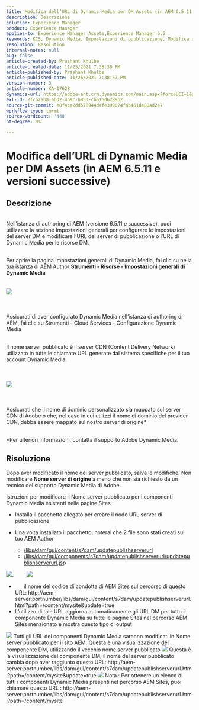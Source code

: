 ```yaml
---
title: Modifica dell’URL di Dynamic Media per DM Assets (in AEM 6.5.11 e versioni successive)
description: Descrizione
solution: Experience Manager
product: Experience Manager
applies-to: Experience Manager Assets,Experience Manager 6.5
keywords: KCS, Dynamic Media, Impostazioni di pubblicazione, Modifica dell’URL DM
resolution: Resolution
internal-notes: null
bug: false
article-created-by: Prashant Khulbe
article-created-date: 11/25/2021 7:38:30 PM
article-published-by: Prashant Khulbe
article-published-date: 11/25/2021 7:38:57 PM
version-number: 3
article-number: KA-17628
dynamics-url: https://adobe-ent.crm.dynamics.com/main.aspx?forceUCI=1&pagetype=entityrecord&etn=knowledgearticle&id=98388241-274e-ec11-8c62-00224804e5cb
exl-id: 2fcb2ab8-abd2-4b9c-b853-cb516d6289b2
source-git-commit: e8f4ca2dd578944d4fe399074fab461de88ad247
workflow-type: tm+mt
source-wordcount: '448'
ht-degree: 0%

---
```


# Modifica dell’URL di Dynamic Media per DM Assets (in AEM 6.5.11 e versioni successive)

## Descrizione

<br>Nell’istanza di authoring di AEM (versione 6.5.11 e successive), puoi utilizzare la sezione Impostazioni generali per configurare le impostazioni del server DM e modificare l’URL del server di pubblicazione o l’URL di Dynamic Media per le risorse DM.

<br>Per aprire la pagina Impostazioni generali di Dynamic Media, fai clic su nella tua istanza di AEM Author <b>Strumenti - Risorse - Impostazioni generali di Dynamic Media</b>
<br> <br><br>![](assets/___99388241-274e-ec11-8c62-00224804e5cb___.png)<br><br> <br><br>Assicurati di aver configurato Dynamic Media nell’istanza di authoring di AEM, fai clic su Strumenti - Cloud Services - Configurazione Dynamic Media

<br>Il nome server pubblicato è il server CDN (Content Delivery Network) utilizzato in tutte le chiamate URL generate dal sistema specifiche per il tuo account Dynamic Media.<br><br> <br><br>![](assets/___9c388241-274e-ec11-8c62-00224804e5cb___.png)<br><br> <br><br>Assicurati che il nome di dominio personalizzato sia mappato sul server CDN di Adobe o che, nel caso in cui utilizzi il nome di dominio del provider CDN, debba essere mappato sul nostro server di origine\*

<br>\*Per ulteriori informazioni, contatta il supporto Adobe Dynamic Media. <br>

## Risoluzione


Dopo aver modificato il nome del server pubblicato, salva le modifiche. Non modificare <b>Nome server di origine</b> a meno che non sia richiesto da un tecnico del supporto Dynamic Media di Adobe.

Istruzioni per modificare il Nome server pubblicato per i componenti Dynamic Media esistenti nelle pagine Sites :

- Installa il pacchetto allegato per creare il nodo URL server di pubblicazione
- Una volta installato il pacchetto, noterai che 2 file sono stati creati sul tuo AEM Author

   - [/libs/dam/gui/content/s7dam/updatepublishserverurl](http://vgaur-wx-1:4502/crx/de/index.jsp#/crx.default/jcr%3aroot/libs/dam/gui/content/s7dam/updatepublishserverurl "Visualizza percorso in CRXDE Lite")
   - [/libs/dam/gui/components/s7dam/updatepublishserverurl/updatepublishserverurl.js](http://vgaur-wx-1:4502/crx/de/index.jsp#/crx.default/jcr%3aroot/libs/dam/gui/components/s7dam/updatepublishserverurl/updatepublishserverurl.jsp "Visualizza percorso in CRXDE Lite")p


![](assets/d326656d-3f49-ec11-8c62-000d3a5cbc3f.png).         ![](assets/20fc6673-3f49-ec11-8c62-000d3a5cbc3f.png)

- &#x200B; &#x200B; &#x200B; &#x200B; &#x200B; &#x200B; il nome del codice di condotta di AEM Sites sul percorso di questo URL: http://aem-server:portnumber/libs/dam/gui/content/s7dam/updatepublishserverurl.html?path=/content/mysite&amp;update=true &#x200B; &#x200B; &#x200B; &#x200B; &#x200B; &#x200B; &#x200B;
- L’utilizzo di tale URL aggiorna automaticamente gli URL DM per tutto il componente Dynamic Media su tutte le pagine Sites nel percorso AEM Sites menzionato e mostra questo tipo di output


![](assets/12ef597f-3f49-ec11-8c62-000d3a5cbc3f.png)
Tutti gli URL dei componenti Dynamic Media saranno modificati in Nome server pubblicato per il sito AEM.
Questa è una visualizzazione del componente DM, utilizzando il vecchio nome server pubblicato
![](assets/59f64ca5-4049-ec11-8c62-000d3a5cbc3f.png)
Questa è la visualizzazione del componente DM, il nome del server pubblicato cambia dopo aver raggiunto questo URL: http://aem-server:portnumber/libs/dam/gui/content/s7dam/updatepublishserverurl.html?path=/content/mysite&amp;update=true
![](assets/7a7449b1-4049-ec11-8c62-000d3a5cbc3f.png)
Nota : Per ottenere un elenco di tutti i componenti Dynamic Media presenti nel percorso AEM Sites, puoi chiamare questo URL : http://aem-server:portnumber/libs/dam/gui/content/s7dam/updatepublishserverurl.html?path=/content/mysite

&#x200B; &#x200B; &#x200B; &#x200B; &#x200B; &#x200B;
